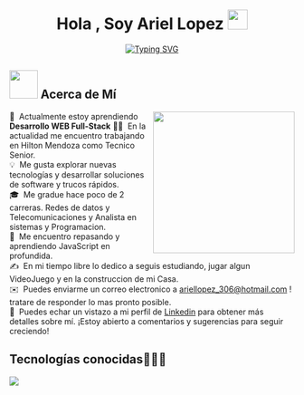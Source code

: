 <h1 align="center">Hola , Soy Ariel Lopez <img src="https://media.giphy.com/media/hvRJCLFzcasrR4ia7z/giphy.gif" width="35"></h1>
<p align="center">
  <a href="https://git.io/typing-svg"><img src="https://readme-typing-svg.herokuapp.com?font=Fira+Code&pause=1000&color=9811F7&random=false&width=435&lines=Analista+en+Sistemas+y+Programador;Redes+de+datos+y+Telecomunicaciones;T%C3%A9cnico+Senior+en+Hilton+Mendoza" alt="Typing SVG" /></a>
</p>
	
## <picture><img src = "https://github.com/7oSkaaa/7oSkaaa/blob/main/Images/about_me.gif?raw=true" width = 50px></picture> Acerca de Mí

<picture> <img align="right" src="https://github.com/7oSkaaa/7oSkaaa/blob/main/Images/Right_Side.gif?raw=true" width = 250px></picture>
🌱 &nbsp;Actualmente estoy aprendiendo **Desarrollo WEB Full-Stack**
👨‍💻 &nbsp;En la actualidad me encuentro trabajando en Hilton Mendoza como Tecnico Senior.\
💡 &nbsp;Me gusta explorar nuevas tecnologías y desarrollar soluciones de software y trucos rápidos.\
🎓 &nbsp;Me gradue hace poco de 2 carreras. Redes de datos y Telecomunicaciones y Analista en sistemas y Programacion.\
🌱 &nbsp;Me encuentro repasando y aprendiendo JavaScript en profundida.\
✍️ &nbsp;En mi tiempo libre lo dedico a seguis estudiando, jugar algun VideoJuego y en la construccion de mi Casa.\
✉️ &nbsp;Puedes enviarme un correo electronico a ariellopez_306@hotmail.com ! tratare de responder lo mas pronto posible.\
📄 &nbsp;Puedes echar un vistazo a mi perfil de [Linkedin](www.linkedin.com/in/ariel-fernando-lopez) para obtener más detalles sobre mí. ¡Estoy abierto a comentarios y sugerencias para seguir creciendo!
<br>
<h2 >Tecnologías conocidas👨🏻‍💻</h2>
<!--tech stack icons-->
<p align="left">
  <a href="https://skillicons.dev">
    <img src="https://skillicons.dev/icons?i=androidstudio,arduino,java,php,css,html,js,nodejs,mysql,discord,git,github,gmail,linkedin,eclipse,vscode,bash,linux,windows,ps&perline=12" />
  </a>
</p>
